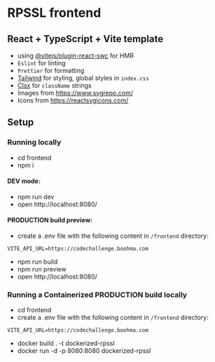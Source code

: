 # RPSSL frontend

## React + TypeScript + Vite template

- using [@vitejs/plugin-react-swc](https://github.com/vitejs/vite-plugin-react-swc) for HMR
- `Eslint` for linting
- `Prettier` for formatting
- [Tailwind](https://tailwindcss.com/) for styling, global styles in `index.css`
- [Clsx](https://www.npmjs.com/package/clsx) for `className` strings
- Images from https://www.svgrepo.com/
- Icons from https://reactsvgicons.com/

## Setup

### Running locally

- cd frontend
- npm i

#### DEV mode:

- npm run dev
- open http://localhost:8080/

#### PRODUCTION build preview:

- create a .env file with the following content in `/frontend` directory:

```tsx
VITE_API_URL=https://codechallenge.boohma.com
```

- npm run build
- npm run preview
- open http://localhost:8080/

### Running a Containerized PRODUCTION build locally

- cd frontend
- create a .env file with the following content in `/frontend` directory:

```tsx
VITE_API_URL=https://codechallenge.boohma.com
```

- docker build . -t dockerized-rpssl
- docker run -d -p 8080:8080 dockerized-rpssl
